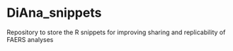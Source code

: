 # DiAna_snippets
Repository to store the R snippets for improving sharing and replicability of FAERS analyses
